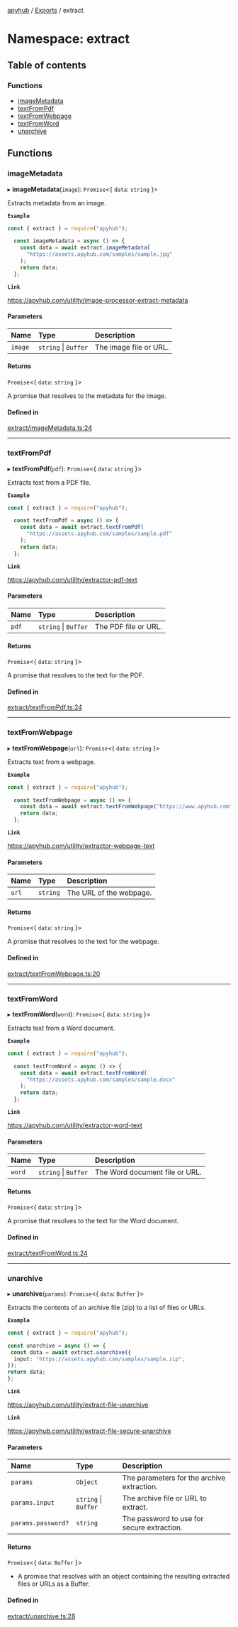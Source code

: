 [apyhub](../README.md) / [Exports](../modules.md) / extract

# Namespace: extract

## Table of contents

### Functions

- [imageMetadata](extract.md#imagemetadata)
- [textFromPdf](extract.md#textfrompdf)
- [textFromWebpage](extract.md#textfromwebpage)
- [textFromWord](extract.md#textfromword)
- [unarchive](extract.md#unarchive)

## Functions

### imageMetadata

▸ **imageMetadata**(`image`): `Promise`<{ `data`: `string`  }\>

Extracts metadata from an image.

**`Example`**

```ts
const { extract } = require("apyhub");

  const imageMetadata = async () => {
    const data = await extract.imageMetadata(
      "https://assets.apyhub.com/samples/sample.jpg"
    );
    return data;
  };
```

**`Link`**

https://apyhub.com/utility/image-processor-extract-metadata

#### Parameters

| Name | Type | Description |
| :------ | :------ | :------ |
| `image` | `string` \| `Buffer` | The image file or URL. |

#### Returns

`Promise`<{ `data`: `string`  }\>

A promise that resolves to the metadata
  for the image.

#### Defined in

[extract/imageMetadata.ts:24](https://github.com/apyhub/apyhub.js/blob/76ddcf8/src/extract/imageMetadata.ts#L24)

___

### textFromPdf

▸ **textFromPdf**(`pdf`): `Promise`<{ `data`: `string`  }\>

Extracts text from a PDF file.

**`Example`**

```ts
const { extract } = require("apyhub");

  const textFromPdf = async () => {
    const data = await extract.textFromPdf(
      "https://assets.apyhub.com/samples/sample.pdf"
    );
    return data;
  };
```

**`Link`**

https://apyhub.com/utility/extractor-pdf-text

#### Parameters

| Name | Type | Description |
| :------ | :------ | :------ |
| `pdf` | `string` \| `Buffer` | The PDF file or URL. |

#### Returns

`Promise`<{ `data`: `string`  }\>

A promise that resolves to the text for
  the PDF.

#### Defined in

[extract/textFromPdf.ts:24](https://github.com/apyhub/apyhub.js/blob/76ddcf8/src/extract/textFromPdf.ts#L24)

___

### textFromWebpage

▸ **textFromWebpage**(`url`): `Promise`<{ `data`: `string`  }\>

Extracts text from a webpage.

**`Example`**

```ts
const { extract } = require("apyhub");

  const textFromWebpage = async () => {
    const data = await extract.textFromWebpage("https://www.apyhub.com");
    return data;
  };
```

**`Link`**

https://apyhub.com/utility/extractor-webpage-text

#### Parameters

| Name | Type | Description |
| :------ | :------ | :------ |
| `url` | `string` | The URL of the webpage. |

#### Returns

`Promise`<{ `data`: `string`  }\>

A promise that resolves to the text for
  the webpage.

#### Defined in

[extract/textFromWebpage.ts:20](https://github.com/apyhub/apyhub.js/blob/76ddcf8/src/extract/textFromWebpage.ts#L20)

___

### textFromWord

▸ **textFromWord**(`word`): `Promise`<{ `data`: `string`  }\>

Extracts text from a Word document.

**`Example`**

```ts
const { extract } = require("apyhub");

  const textFromWord = async () => {
    const data = await extract.textFromWord(
      "https://assets.apyhub.com/samples/sample.docx"
    );
    return data;
  };
```

**`Link`**

https://apyhub.com/utility/extractor-word-text

#### Parameters

| Name | Type | Description |
| :------ | :------ | :------ |
| `word` | `string` \| `Buffer` | The Word document file or URL. |

#### Returns

`Promise`<{ `data`: `string`  }\>

A promise that resolves to the text for
  the Word document.

#### Defined in

[extract/textFromWord.ts:24](https://github.com/apyhub/apyhub.js/blob/76ddcf8/src/extract/textFromWord.ts#L24)

___

### unarchive

▸ **unarchive**(`params`): `Promise`<{ `data`: `Buffer`  }\>

Extracts the contents of an archive file (zip) to a list of files or URLs.

**`Example`**

```ts
const { extract } = require("apyhub");

const unarchive = async () => {
 const data = await extract.unarchive({
  input: "https://assets.apyhub.com/samples/sample.zip",
});
return data;
};
```

**`Link`**

https://apyhub.com/utility/extract-file-unarchive

**`Link`**

https://apyhub.com/utility/extract-file-secure-unarchive

#### Parameters

| Name | Type | Description |
| :------ | :------ | :------ |
| `params` | `Object` | The parameters for the archive extraction. |
| `params.input` | `string` \| `Buffer` | The archive file or URL to extract. |
| `params.password?` | `string` | The password to use for secure extraction. |

#### Returns

`Promise`<{ `data`: `Buffer`  }\>

- A promise that resolves with an object containing the resulting extracted files or URLs as a Buffer.

#### Defined in

[extract/unarchive.ts:28](https://github.com/apyhub/apyhub.js/blob/76ddcf8/src/extract/unarchive.ts#L28)
